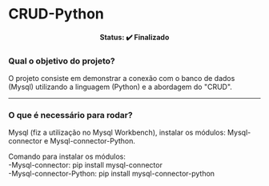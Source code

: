 # CRUD-Python
<h4 align="center"> 
	Status: ✔️ Finalizado
</h4>
<h3> <b>Qual o objetivo do projeto? </b></h3>
<p> O projeto consiste em demonstrar a conexão com o banco de dados (Mysql) utilizando a linguagem (Python) e a abordagem do "CRUD".
<hr>
<h3><b>O que é necessário para rodar</b>?</h3>
<p> Mysql (fiz a utilização no Mysql Workbench), instalar os módulos: Mysql-connector e Mysql-connector-Python. </p>
<p>  Comando para instalar os módulos:<br>
-Mysql-connector: pip install mysql-connector <br>
-Mysql-connector-Python: pip install mysql-connector-python</p>
